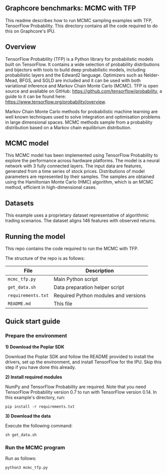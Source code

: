 ## Graphcore benchmarks: MCMC with TFP 

This readme describes how to run MCMC sampling examples with TFP, TensorFlow Probability. This directory contains all the code required to do this on Graphcore's IPU.

## Overview

TensorFlow Probability (TFP) is a Python library for probabilistic models built on TensorFlow. It contains a wide selection of probability distributions and bijectors with tools to build deep probabilistic models, including probabilistic layers and the Edward2 language. Optimizers such as Nelder-Mead, BFGS, and SGLD are included and it can be used with both variational inference and Markov Chain Monte Carlo (MCMC). TFP is open source and available on GitHub: https://github.com/tensorflow/probability, a guide to it can be found here: https://www.tensorflow.org/probability/overview. 

Markov Chain Monte Carlo methods for probabilistic machine learning are well known techniques used to solve integration and optimisation problems in large dimensional spaces. MCMC methods sample from a probability distribution based on a Markov chain equilibrium distribution.  

## MCMC model

This MCMC model has been implemented using TensorFlow Probability to explore the performance across hardware platforms. The model is a neural network with 3 fully connected layers. The input data are features, generated from a time series of stock prices. Distributions of model parameters are represented by their samples. The samples are obtained using the Hamiltonian Monte Carlo (HMC) algorithm, which is an MCMC method, efficient in high-dimensional cases.

## Datasets

This example uses a proprietary dataset representative of algorithmic trading scenarios. The dataset aligns 146 features with observed returns.

## Running the model

This repo contains the code required to run the MCMC with TFP.

The structure of the repo is as follows:

| File               | Description                          |
| ------------------ | ------------------------------------ |
| `mcmc_tfp.py`      | Main Python script                   |
| `get_data.sh`      | Data preparation helper script       |
| `requirements.txt` | Required Python modules and versions |
| `README.md`        | This file                            |



## Quick start guide

### Prepare the environment

**1) Download the Poplar SDK**

Download the Poplar SDK and follow the README provided to install the drivers, set up the environment, and install TensorFlow for the IPU. Skip this step if you have done this already.

**2) Install required modules**

NumPy and TensorFlow Probability are required. Note that you need TensorFlow Probability version 0.7 to run with TensorFlow version 0.14. In this example's directory, run:

```
pip install -r requirements.txt
```

**3) Download the data**

Execute the following command:

```
sh get_data.sh
```

### Run the MCMC program

Run as follows:

```
python3 mcmc_tfp.py
```